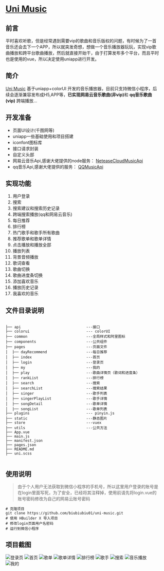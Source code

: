 
  <a href="https://github.com/biubiubiu01/uni-music/">
   <h1 align="left"> Uni Music</h1>
  </a>

## 前言
平时喜欢听歌，但是经常遇到需要vip的歌曲和音乐版权的问题，有时候为了一首音乐还会去下一个APP，所以就突发奇想，想做一个音乐播放器玩玩，实现vip歌曲播放和跨平台歌曲播放，然后就直接开始干，由于打算发布多个平台，而且平时也是使用的vue，所以决定使用uniapp进行开发。

## 简介

[Uni Music](https://github.com/biubiubiu01/uni-music/) 基于uniapp+colorUI 开发的音乐播放器，目前只支持微信小程序，后续会逐渐兼容发布成H5,APP等，<b>已实现网易云音乐歌曲(非vip)</b>和 <b>qq音乐歌曲(vip)</b> 跨端播放...

## 开发准备

* 页面UI设计(千图网等)
* uniapp一些基础使用和项目搭建
* iconfont图标库
* 接口请求封装
* 自定义头部
* 网易云音乐Api,感谢大佬提供的node服务： <a href="https://github.com/Binaryify/NeteaseCloudMusicApi">NeteaseCloudMusicApi</a>
* qq音乐Api,感谢大佬提供的服务： <a href="https://github.com/jsososo/QQMusicApi">QQMusicApi</a>

## 实现功能
1. 用户登录
1. 搜索
1. 搜索建议和搜索历史记录
1. 跨端搜索播放(qq和网易云音乐)
1. 每日推荐
1. 排行榜
1. 热门歌手和歌手所有歌曲
1. 推荐歌单和歌单详情
1. 点击播放和播放全部
1. 播放列表
1. 背景音频播放
1. 歌词查看
1. 歌曲切换
1. 歌曲进度条切换
1. 添加喜欢音乐
1. 播放历史记录
1. 我喜欢的音乐

## 文件目录说明
```

├── api                              ---接口  
├── colorui                          --- colorUI  
├── common                           ---全局样式和阿里图标 
├── components                       ---公共组件  
├── pages                            ---页面文件 
│  ├── dayRecommend                  ---每日推荐    
│  ├── index                         ---首页
│  ├── login                         ---登录页
│  ├── my                            ---我的
│  ├── play                          ---歌曲详情页（歌词和进度条）
│  ├── rankList                      ---排行榜
│  ├── search                        ---搜索
│  ├── searchList                    ---搜索结果
│  ├── singer                        ---歌手列表
│  ├── singerPlayList                ---歌手详情
│  ├── songDetail                    ---歌单详情
│  ├── songList                      ---歌单列表
├── plugins                          --- pinyin.js
├── static                           ---静态图片
├── store                            ---vuex
├── utils                            ---公共方法
├── App.vue
├── main.js
├── manifest.json
├── pages.json         
├── README.md
├── uni.scss            


```

## 使用说明
> 由于个人用户无法获取到微信小程序的手机号，所以这里用户登录的账号是在login里面写死，为了安全，已经将其注释掉，使用前请先将login.vue的账号密码修改为自己的网易云账号密码


```
# 克隆项目
git clone https://github.com/biubiubiu01/uni-music.git
# 使用 HBuilder X 导入项目
# 修改login页面用户名密码
# 运行到微信小程序
```


## 项目截图

![登录页](http://qny35rvpf.hn-bkt.clouddn.com/imagelogin.jpg)
![首页](http://qny35rvpf.hn-bkt.clouddn.com/imagelogin.jpg)
![歌单](http://qny35rvpf.hn-bkt.clouddn.com/imagelogin.jpg)
![歌单详情](http://qny35rvpf.hn-bkt.clouddn.com/imagesongDetail.jpg)
![排行榜](http://qny35rvpf.hn-bkt.clouddn.com/imagesong.jpg)
![歌手](http://qny35rvpf.hn-bkt.clouddn.com/imagesinger.jpg)
![搜索](http://qny35rvpf.hn-bkt.clouddn.com/imagesearch.jpg)
![音乐播放](http://qny35rvpf.hn-bkt.clouddn.com/imageplay.jpg)
![我的](http://qny35rvpf.hn-bkt.clouddn.com/imagemy.jpg)





